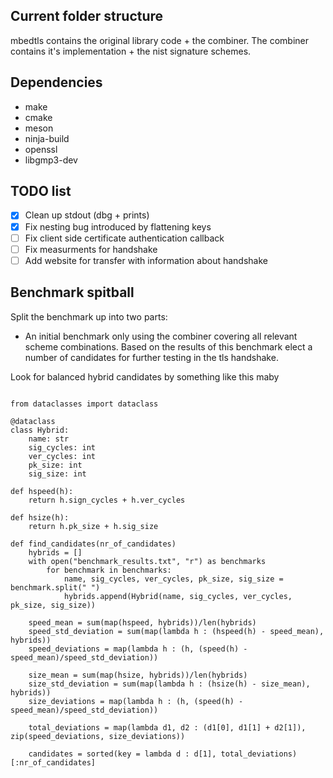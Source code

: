 ## Current folder structure

mbedtls contains the original library code + the combiner.
The combiner contains it's implementation + the nist signature schemes.

## Dependencies

* make 
* cmake 
* meson 
* ninja-build 
* openssl 
* libgmp3-dev

## TODO list
- [x] Clean up stdout (dbg + prints) 
- [x] Fix nesting bug introduced by flattening keys 
- [ ] Fix client side certificate authentication callback
- [ ] Fix measurments for handshake 
- [ ] Add website for transfer with information about handshake 

## Benchmark spitball

Split the benchmark up into two parts:

* An initial benchmark only using the combiner covering all relevant scheme combinations. Based on the results of this benchmark elect a number of candidates for further testing in the tls handshake.

Look for balanced hybrid candidates by something like this maby 
~~~

from dataclasses import dataclass

@dataclass
class Hybrid:
    name: str
    sig_cycles: int
    ver_cycles: int
    pk_size: int
    sig_size: int

def hspeed(h):
    return h.sign_cycles + h.ver_cycles

def hsize(h):
    return h.pk_size + h.sig_size

def find_candidates(nr_of_candidates)
    hybrids = []
    with open("benchmark_results.txt", "r") as benchmarks
        for benchmark in benchmarks:
            name, sig_cycles, ver_cycles, pk_size, sig_size = benchmark.split(" ")
            hybrids.append(Hybrid(name, sig_cycles, ver_cycles, pk_size, sig_size))

    speed_mean = sum(map(hspeed, hybrids))/len(hybrids)
    speed_std_deviation = sum(map(lambda h : (hspeed(h) - speed_mean), hybrids))
    speed_deviations = map(lambda h : (h, (speed(h) - speed_mean)/speed_std_deviation))

    size_mean = sum(map(hsize, hybrids))/len(hybrids)
    size_std_deviation = sum(map(lambda h : (hsize(h) - size_mean), hybrids))
    size_deviations = map(lambda h : (h, (speed(h) - speed_mean)/speed_std_deviation))

    total_deviations = map(lambda d1, d2 : (d1[0], d1[1] + d2[1]), zip(speed_deviations, size_deviations))

    candidates = sorted(key = lambda d : d[1], total_deviations)[:nr_of_candidates]

~~~
    